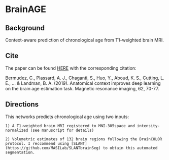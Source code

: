 # BrainAGE
## Background
Context-aware prediction of chronological age from T1-weighted brain MRI. 

## Cite
The paper can be found [HERE](https://www.sciencedirect.com/science/article/pii/S0730725X1830609X?casa_token=_TmuzKk9iXAAAAAA:mzuPI1h_thyDFJ4XU2dSY9jda4s9ZVpH-DE47A5KaNv3ZPuwZ_sifJPopgmhvKu7wGZjeDsw) with the corresponding citation:

Bermudez, C., Plassard, A. J., Chaganti, S., Huo, Y., Aboud, K. S., Cutting, L. E., ... & Landman, B. A. (2019). Anatomical context improves deep learning on the brain age estimation task. Magnetic resonance imaging, 62, 70-77.

## Directions

This networks predicts chronological age using two inputs: 

    1) A T1-weighted brain MRI registered to MNI-305space and intensity-normalized (see manuscript for details)
    
    2) Volumetric estimates of 132 brain regions following the BrainCOLOR protocol. I reccommend using [SLANT](https://github.com/MASILab/SLANTbrainSeg) to obtain this automated segmentation. 
    
  



